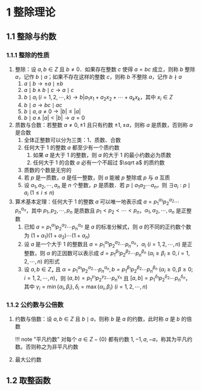# 1 整除理论

## 1.1 整除与约数
### 1.1.1 整除的性质
1. 整除：设 $a, b \in Z$ 且 $b \neq 0$．如果存在整数 $c$ 使得 $a = bc$ 成立，则称 $b$ 整除 $a$，记作 $b \mid a$；如果不存在这样的整数 $c$，则称 $b$ 不整除 $a$，记作 $b \nmid a$
    1. $a \mid b \to \pm a \mid \pm b$
    2. $a \mid b \wedge b \mid c \to a \mid c$
    3. $b \mid a_i \ (i = 1, 2, \cdots, k) \to b | a_1x_1 + a_2x_2 + \cdots + a_kx_k$，其中 $x_i \in Z$
    4. $b \mid a \to bc \mid ac$
    5. $b \mid a, a \neq 0 \to |b| \leqslant |a|$
    6. $b \mid a \wedge |a| < |b| \to a = 0$
2. 质数与合数：若整数 $a \neq 0, \pm 1$ 且只有约数 $\pm 1, \pm a$，则称 $a$ 是质数，否则称 $a$ 是合数
    1. 全体正整数可以分为三类：$1$、质数、合数
    2. 任何大于 $1$ 的整数 $a$ 都至少有一个质约数
        1. 如果 $a$ 是大于 $1$ 的整数，则 $a$ 的大于 $1$ 的最小约数必为质数
        2. 任何大于 $1$ 的合数 $a$ 必有一个不超过 $\sqrt a$ 的质约数
    3. 质数的个数是无穷的
    4. 若 $p$ 是一质数，$a$ 是任一整数，则 $a$ 能被 $p$ 整除或 $p$ 与 $a$ 互质
    5. 设 $a_1, a_2, \cdots, a_n$ 是 $n$ 个整数，$p$ 是质数．若 $p \mid a_1 a_2 \cdots a_n$，则 $\exists a_i: p \mid a_i \ (1 \leqslant i \leqslant n)$
3. 算术基本定理：任何大于 $1$ 的整数 $a$ 可以唯一地表示成 $a = p_1^{\alpha_1} p_2^{\alpha_2} \cdots p_n^{\alpha_n}$，其中 $p_1, p_2, \cdots, p_n$ 是质数且 $p_1 < p_2 < \cdots < p_n$，$\alpha_1, \alpha_2, \cdots, \alpha_n$ 是正整数
    1. 已知 $a = p_1^{\alpha_1} p_2^{\alpha_2} \cdots p_n^{\alpha_n}$ 是 $a$ 的标准分解式，则 $a$ 的不同的正约数个数为 $(1 + \alpha_1) (1 + \alpha_2) \cdots (1 + \alpha_n)$
    2. 设 $a$ 是一个大于 $1$ 的整数且 $a = p_1^{\alpha_1} p_2^{\alpha_2} \cdots p_n^{\alpha_n}$，$\alpha_i \ (i = 1, 2, \cdots, n)$ 是正整数，则 $\alpha$ 的正因数可以表示成 $d = p_1^{\beta_1} p_2^{\beta_2} \cdots p_n^{\beta_n} \ (\alpha_i \geqslant \beta_i \geqslant 0, i = 1, 2, \cdots, n)$ 的形式
    3. 设 $a, b \in Z_+$ 且 $\alpha = p_1^{\alpha_1} p_2^{\alpha_2} \cdots p_n^{\alpha_n}, b = p_1^{\beta_1} p_2^{\beta_2} \cdots p_n^{\beta_n} \ (\alpha_i \geqslant 0, \beta \geqslant 0; i = 1, 2, \cdots, n)$，则 $(a, b) = p_1^{\gamma_1} p_2^{\gamma_2} \cdots p_n^{\gamma_n}$ 且 $[a, b] = p_1^{\delta_1} p_2^{\delta_2} \cdots p_n^{\delta_n}$，其中 $\gamma_i = \min\{\alpha_i, \beta_i\}, \delta_i = \max\{\alpha_i, \beta_i\} \ (i = 1, 2, \cdots, n)$

### 1.1.2 公约数与公倍数
1. 约数与倍数：设 $a, b\in Z$ 且 $b \mid a$，则称 $b$ 是 $a$ 的约数，此时称 $a$ 是 $b$ 的倍数

    !!! note "平凡约数"
        对每个 $a \in Z - \{0\}$ 都有约数 $1, -1, a, -a$，称其为平凡约数。否则称之为非平凡约数

2. 最大公约数

## 1.2 取整函数
